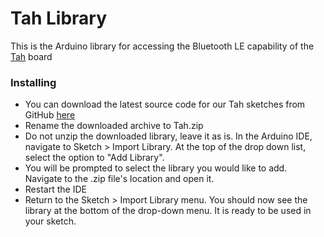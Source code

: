 Tah Library
============

This is the Arduino library for accessing the Bluetooth LE capability of the
[Tah](http://tah.io) board

### Installing
* You can download the latest source code for our Tah sketches from GitHub
[here](https://github.com/tah-io/Tah_Arduino_Library/archive/master.zip)
* Rename the downloaded archive to Tah.zip
* Do not unzip the downloaded library, leave it as is. In the Arduino IDE, navigate to Sketch > Import Library. At the top of the drop down list, select the option to "Add Library".
* You will be prompted to select the library you would like to add. Navigate to
the .zip file's location and open it.
* Restart the IDE
* Return to the Sketch > Import Library menu. You should now see the library at the bottom of the drop-down menu. It is ready to be used in your sketch. 
